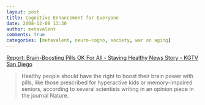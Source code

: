 ```yaml
---
layout: post
title: Cognitive Enhancement for Everyone
date: 2008-12-08 13:30
author: metavalent
comments: true
categories: [metavalent, neuro-cogno, society, war on aging]
---
```

<a href="https://www.10news.com/health/18223571/detail.html#-">Report: Brain-Boosting Pills OK For All - Staying Healthy News Story - KGTV San Diego</a><br /><blockquote>Healthy people should have the right to boost their brain power with pills, like those prescribed for hyperactive kids or memory-impaired seniors, according to several scientists writing in an opinion piece in the journal Nature.</blockquote>
